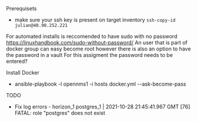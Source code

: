 Prerequisets
- make sure your ssh key is present on target inventory
`ssh-copy-id julian@40.90.252.221`

For automated installs is reccomended to have sudo with no password
https://linuxhandbook.com/sudo-without-password/
An user that is part of docker group can easy become root however there is also an option to have the password in a vault
For this assigment the password needs to be entered?


Install Docker
- ansible-playbook -l opennms1 -i hosts docker.yml  --ask-become-pass


TODO
- Fix log errors - horizon_1  postgres_1  | 2021-10-28 21:45:41.967 GMT [76] FATAL:  role "postgres" does not exist
